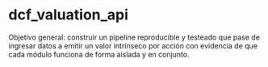 # dcf_valuation_api
Objetivo general: construir un pipeline reproducible y testeado que pase de ingresar datos a emitir un valor intrínseco por acción con evidencia de que cada módulo funciona de forma aislada y en conjunto.
